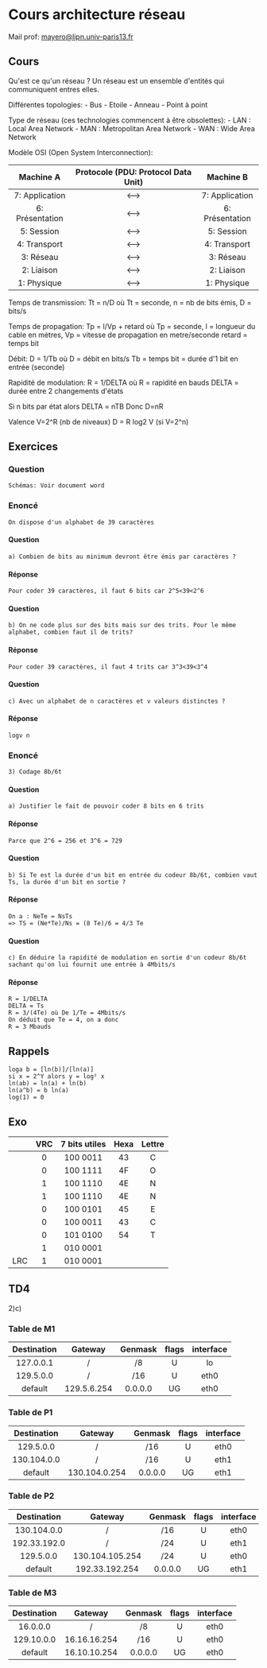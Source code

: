#	Cours architecture réseau

Mail prof: mayero@lipn.univ-paris13.fr

## Cours

Qu'est ce qu'un réseau ?
Un réseau est un ensemble d'entités qui communiquent entres elles.

Différentes topologies:
	- Bus
	- Etoile
	- Anneau
	- Point à point

Type de réseau (ces technologies commencent à être obsolettes):
	- LAN : Local Area Network
	- MAN : Metropolitan Area Network
	- WAN : Wide Area Network

Modèle OSI (Open System Interconnection):

Machine A       | Protocole (PDU: Protocol Data Unit) | Machine B       |
:--------------:|:-----------------------------------:|:---------------:|
7: Application  | <--> 								  | 7: Application  |
6: Présentation | <--> 								  | 6: Présentation |
5: Session      | <--> 								  | 5: Session      |
4: Transport    | <--> 								  | 4: Transport    |
3: Réseau       | <--> 								  | 3: Réseau       |
2: Liaison      | <--> 								  | 2: Liaison      |
1: Physique     | <--> 								  | 1: Physique     |


Temps de transmission: Tt = n/D où 
	Tt = seconde, 
	n = nb de bits émis, 
	D = bits/s

Temps de propagation: Tp = l/Vp + retard où
	Tp = seconde,
	l = longueur du cable en mètres,
	Vp = vitesse de propagation en metre/seconde
	retard = temps bit

Débit: D = 1/Tb où
	D = débit en bits/s
	Tb = temps bit = durée d'1 bit en entrée (seconde)

Rapidité de modulation: R = 1/DELTA où 
	R = rapidité en bauds
	DELTA = durée entre 2 changements d'états

Si n bits par état alors DELTA = nTB
Donc D=nR

Valence V=2^R (nb de niveaux)
D = R log2 V (si V=2^n)

## Exercices

### Question
```
Schémas: Voir document word
```

### Enoncé
```On dispose d'un alphabet de 39 caractères```

#### Question
```a) Combien de bits au minimum devront être émis par caractères ?```

#### Réponse
```Pour coder 39 caractères, il faut 6 bits car 2^5<39<2^6```

#### Question
```b) On ne code plus sur des bits mais sur des trits. Pour le même alphabet, combien faut il de trits?```

#### Réponse
```Pour coder 39 caractères, il faut 4 trits car 3^3<39<3^4```

#### Question
```c) Avec un alphabet de n caractères et v valeurs distinctes ?```

#### Réponse
```
logv n
```


### Enoncé
```3) Codage 8b/6t```

#### Question
```a) Justifier le fait de pouvoir coder 8 bits en 6 trits```

#### Réponse
```Parce que 2^6 = 256 et 3^6 = 729```

#### Question
```b) Si Te est la durée d'un bit en entrée du codeur 8b/6t, combien vaut Ts, la durée d'un bit en sortie ?```

#### Réponse
```
On a : NeTe = NsTs
=> TS = (Ne*Te)/Ns = (8 Te)/6 = 4/3 Te 
```

#### Question
```c) En déduire la rapidité de modulation en sortie d'un codeur 8b/6t sachant qu'on lui fournit une entrée à 4Mbits/s```

#### Réponse
```
R = 1/DELTA
DELTA = Ts
R = 3/(4Te) où De 1/Te = 4Mbits/s
On déduit que Te = 4, on a donc
R = 3 Mbauds
```


## Rappels
```
loga b = [ln(b)]/[ln(a)]
si x = 2^Y alors y = log² x
ln(ab) = ln(a) + ln(b)
ln(a^b) = b ln(a)
log(1) = 0
```

## Exo
  
|   | VRC | 7 bits utiles | Hexa | Lettre |
:--:|:---:| :-----------: | :--: | :----: | 
|   |0    | 100 0011      | 43   | C      | 
|   |0    | 100 1111      | 4F   | O      |
|   |1    | 100 1110      | 4E   | N      |
|   |1    | 100 1110      | 4E   | N      |
|   |0    | 100 0101      | 45   | E      |
|   |0    | 100 0011      | 43   | C      |
|   |0    | 101 0100      | 54   | T      |
|   |1    | 010 0001      |      |        |
LRC |  1  | 010 0001      |      |        |

## TD4

2)c) 

### Table de M1

Destination | Gateway      | Genmask | flags | interface |
:---------: | :----------: | :-----: | :---: | :-------: |
127.0.0.1   |  /           | /8      | U     | lo        |
129.5.0.0   |  /           | /16     | U     | eth0      |
default     |  129.5.6.254 | 0.0.0.0 | UG    | eth0      |

### Table de P1

Destination   | Gateway        | Genmask | flags | interface |
:-----------: | :----------:   | :-----: | :---: | :-------: |
129.5.0.0     |  /             | /16     | U     | eth0      |
130.104.0.0   |  /             | /16     | U     | eth1      |
default       |  130.104.0.254 | 0.0.0.0 | UG    | eth1      |

### Table de P2

Destination   | Gateway          | Genmask | flags | interface |
:-----------: | :----------:     | :-----: | :---: | :-------: |
130.104.0.0   |  /               | /16     | U     | eth0      |
192.33.192.0  |  /               | /24     | U     | eth1      |
129.5.0.0     |  130.104.105.254 | /24     | U     | eth0      |
default       |  192.33.192.254  | 0.0.0.0 | UG    | eth1      |

### Table de M3

Destination    | Gateway          | Genmask | flags | interface |
:-----------:  | :----------:     | :-----: | :---: | :-------: |
16.0.0.0       |  /               | /8      | U     | eth0      |
129.10.0.0     |  16.16.16.254    | /16     | U     | eth0      |
default        |  16.10.10.254    | 0.0.0.0 | UG    | eth0      |